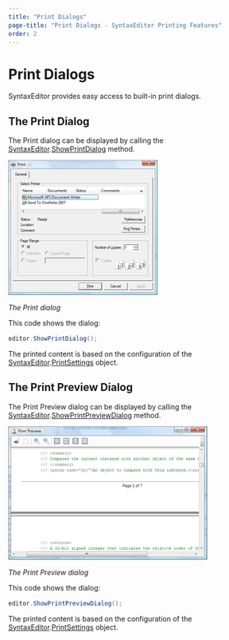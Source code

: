 ```yaml
---
title: "Print Dialogs"
page-title: "Print Dialogs - SyntaxEditor Printing Features"
order: 2
---
```

# Print Dialogs

SyntaxEditor provides easy access to built-in print dialogs.

## The Print Dialog

The Print dialog can be displayed by calling the [SyntaxEditor](xref:ActiproSoftware.UI.WinForms.Controls.SyntaxEditor.SyntaxEditor).[ShowPrintDialog](xref:ActiproSoftware.UI.WinForms.Controls.SyntaxEditor.SyntaxEditor.ShowPrintDialog*) method.

![Screenshot](../../images/print-dialog.png)

*The Print dialog*

This code shows the dialog:

```csharp
editor.ShowPrintDialog();
```

The printed content is based on the configuration of the [SyntaxEditor](xref:ActiproSoftware.UI.WinForms.Controls.SyntaxEditor.SyntaxEditor).[PrintSettings](xref:ActiproSoftware.UI.WinForms.Controls.SyntaxEditor.SyntaxEditor.PrintSettings) object.

## The Print Preview Dialog

The Print Preview dialog can be displayed by calling the [SyntaxEditor](xref:ActiproSoftware.UI.WinForms.Controls.SyntaxEditor.SyntaxEditor).[ShowPrintPreviewDialog](xref:ActiproSoftware.UI.WinForms.Controls.SyntaxEditor.SyntaxEditor.ShowPrintPreviewDialog*) method.

![Screenshot](../../images/print-preview-dialog.png)

*The Print Preview dialog*

This code shows the dialog:

```csharp
editor.ShowPrintPreviewDialog();
```

The printed content is based on the configuration of the [SyntaxEditor](xref:ActiproSoftware.UI.WinForms.Controls.SyntaxEditor.SyntaxEditor).[PrintSettings](xref:ActiproSoftware.UI.WinForms.Controls.SyntaxEditor.SyntaxEditor.PrintSettings) object.
